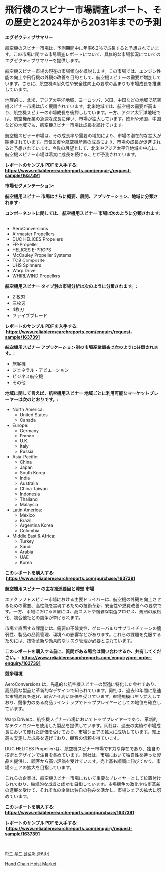 <p><h1>飛行機のスピナー市場調査レポート、その歴史と2024年から2031年までの予測</h1></p><p><strong>エグゼクティブサマリー</strong></p>
<p><p>航空機のスピナー市場は、予測期間中に年率6.2％で成長すると予想されています。この市場に関する市場調査レポートについて、具体的な市場状況についてのエグゼクティブサマリーを提供します。</p><p>航空機スピナー市場の現在の市場傾向を概説します。この市場では、エンジン性能の向上や飛行機の外観の改善を目的として、航空機スピナーの需要が増加しています。さらに、航空機の耐久性や安全性向上の要求の高まりも市場成長を推進しています。</p><p>地理的に、北米、アジア太平洋地域、ヨーロッパ、米国、中国などの地域で航空機スピナー市場は広く展開されています。北米地域では、航空機の需要が高まり、航空機スピナーの市場成長を後押ししています。一方、アジア太平洋地域では、航空機産業の急速な成長に伴い、市場が拡大しています。欧州や米国、中国などの地域でも、航空機スピナー市場は成長を続けています。</p><p>航空機スピナー市場は、その成長率や需要の増加により、市場の潜在的な拡大が期待されています。景気回復や航空機産業の成長により、市場の成長が促進されると予想されています。今後の展望として、北米やアジア太平洋地域を中心に、航空機スピナー市場は着実に成長を続けることが予測されています。</p></p>
<p><strong>レポートのサンプル PDF を入手する: <a href="https://www.reliableresearchreports.com/enquiry/request-sample/1637391">https://www.reliableresearchreports.com/enquiry/request-sample/1637391</a></strong></p>
<p><strong>市場セグメンテーション:</strong></p>
<p><strong> 航空機用スピナー 市場はさらに概要、展開、アプリケーション、地域に分類されます :</strong></p>
<p><strong>コンポーネントに関しては、 航空機用スピナー 市場は次のように分類されます: &nbsp;</strong></p>
<p><ul><li>AeroConversions</li><li>Airmaster Propellers</li><li>DUC HELICES Propellers</li><li>FP-Propeller</li><li>HELICES E-PROPS</li><li>McCauley Propeller Systems</li><li>TCB Composite</li><li>UHS Spinners</li><li>Warp Drive</li><li>WHIRLWIND Propellers</li></ul></p>
<p><strong> 航空機用スピナー タイプ別の市場分析は次のように分類されます。:</strong></p>
<p><ul><li>2 枚刃</li><li>三枚刃</li><li>4枚刃</li><li>ファイブブレード</li></ul></p>
<p><strong>レポートのサンプル PDF を入手する: &nbsp;<a href="https://www.reliableresearchreports.com/enquiry/request-sample/1637391">https://www.reliableresearchreports.com/enquiry/request-sample/1637391</a></strong></p>
<p><strong> 航空機用スピナー アプリケーション別の市場産業調査は次のように分類されます。:</strong></p>
<p><ul><li>旅客機</li><li>ジェネラル・アビエーション</li><li>ビジネス航空機</li><li>その他</li></ul></p>
<p><strong>地域に関して言えば、航空機用スピナー 地域ごとに利用可能なマーケットプレーヤーは次のとおりです。:</strong></p>
<p><ul>
    <li>
        North America:
        <ul>
            <li>United States</li>
            <li>Canada</li>
        </ul>
    </li>
    <li>
        Europe:
        <ul>
            <li>Germany</li>
            <li>France</li>
            <li>U.K.</li>
            <li>Italy</li>
            <li>Russia</li>
        </ul>
    </li>
    <li>
        Asia-Pacific:
        <ul>
            <li>China</li>
            <li>Japan</li>
            <li>South Korea</li>
            <li>India</li>
            <li>Australia</li>
            <li>China Taiwan</li>
            <li>Indonesia</li>
            <li>Thailand</li>
            <li>Malaysia</li>
        </ul>
    </li>
    <li>
        Latin America:
        <ul>
            <li>Mexico</li>
            <li>Brazil</li>
            <li>Argentina Korea</li>
            <li>Colombia</li>
        </ul>
    </li>
    <li>
        Middle East & Africa:
        <ul>
            <li>Turkey</li>
            <li>Saudi</li>
            <li>Arabia</li>
            <li>UAE</li>
            <li>Korea</li>
        </ul>
    </li>
    </ul></p>
<p><strong>このレポートを購入する: &nbsp;<a href="https://www.reliableresearchreports.com/purchase/1637391">https://www.reliableresearchreports.com/purchase/1637391</a></strong></p>
<p><strong>航空機用スピナー の主な推進要因と障壁 市場</strong></p>
<p><p>エアクラフトスピナー市場における主要ドライバーは、航空機の外観を向上させるための需要、高性能を実現するための技術革新、安全性や燃費改善への要求です。一方、市場における障壁には、高コストや複雑な製造プロセス、規制の厳格化、競合他社との競争が挙げられます。</p><p>市場で直面する課題には、需要の不確実性、グローバルなサプライチェーンの脆弱性、製品の品質管理、環境への影響などがあります。これらの課題を克服するためには、技術革新や効果的なリスク管理が必要とされています。</p></p>
<p><strong>このレポートを購入する前に、質問がある場合は問い合わせるか、共有してください。:&nbsp; <a href="https://www.reliableresearchreports.com/enquiry/pre-order-enquiry/1637391">https://www.reliableresearchreports.com/enquiry/pre-order-enquiry/1637391</a></strong></p>
<p><strong>競争環境</strong></p>
<p><p>AeroConversions は、先進的な航空機スピナーの製造に特化した会社であり、高品質な製品と革新的なデザインで知られています。同社は、過去10年間に急速な市場成長を遂げ、顧客から高い評価を受けています。市場規模は年々拡大しており、競争力のある商品ラインナップでトッププレイヤーとしての地位を確立しています。</p><p>Warp Driveは、航空機スピナー市場においてトッププレイヤーであり、革新的なテクノロジーを使用した製品を提供しています。同社は、過去の実績や市場成長において優れた評価を受けており、市場シェアの拡大に成功しています。売上高も安定した成長を遂げており、顧客の信頼を得ています。</p><p>DUC HELICES Propellersは、航空機スピナー市場で有力な存在であり、独自の技術とデザインで注目を集めています。同社は、市場において独自性を持った製品を提供し、顧客から高い評価を受けています。売上高も順調に伸びており、市場シェアの拡大を目指しています。</p><p>これらの企業は、航空機スピナー市場において重要なプレイヤーとして位置付けられており、継続的な成長と成功を目指しています。市場競争の激化や技術革新の進展を受けて、それぞれの企業は独自の強みを活かし、市場シェアの拡大に努めています。</p></p>
<p><strong>このレポートを購入する: &nbsp; <a href="https://www.reliableresearchreports.com/purchase/1637391">https://www.reliableresearchreports.com/purchase/1637391</a></strong></p>
<p><strong>レポートのサンプル PDF を入手する: &nbsp;<a href="https://www.reliableresearchreports.com/enquiry/request-sample/1637391">https://www.reliableresearchreports.com/enquiry/request-sample/1637391</a></strong><strong></strong></p>
<p>&nbsp;</p>
<p><p><a href="https://github.com/lzuwsfreyoq70/Market-Research-Report-List-1/blob/main/91136207489.md">하드 우드 플로어 클리너</a></p><p><a href="https://view.publitas.com/reportprime-1/hand-chain-hoist-market-offer-valuable-insights-into-market-size-market-share-market-trends-and-projections-spanning-from-2024-to-2031/">Hand Chain Hoist Market</a></p></p>